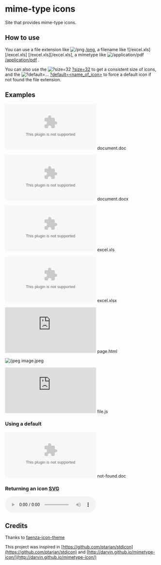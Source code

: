 # mime-type icons

Site that provides mime-type icons.


## How to use

You can use a file extension like ![/png][/png] [/png][/png], a filename like ![/excel.xls][/excel.xls] [/excel.xls][/excel.xls], a mimetype
like ![/application/pdf][/application/pdf] [/application/pdf][/application/pdf] .

You can also use the ![?size=32][?size=32] [?size=32][?size=32] to get a consistent size of icons, and the  ![?default=...][?default=...] [?default=<name_of_icon>][?default=...] to force a default icon if not found the file extension.


## Examples
![/doc][/doc]
document.doc

![/docx][/docx] 
document.docx

![/xls][/xls] 
excel.xls

![/xlsx][/xlsx] 
excel.xlsx

![/html][/html]
page.html

![/jpeg][/jpeg]
image.jpeg

![/js][/js]
file.js

### Using a default

![default=xml][default=xml]
not-found.doc

### Returning an icon [SVG](https://www.w3.org/TR/SVGMobile/)

![/svg-format][/svg-format]

## Credits

Thanks to [faenza-icon-theme](https://code.google.com/archive/p/faenza-icon-theme/)

This project was inspired in [https://github.com/ptarjan/stdicon](https://github.com/ptarjan/stdicon) and [http://darvin.github.io/mimetype-icon/](http://darvin.github.io/mimetype-icon/)

[/doc]: https://mimetypeicons-wgenial.rhcloud.com/word.doc

[/docx]: https://mimetypeicons-wgenial.rhcloud.com/word.docx

[/xls]: https://mimetypeicons-wgenial.rhcloud.com/excel.xls?size=32

[/xlsx]: https://mimetypeicons-wgenial.rhcloud.com/excel.xlsx?size=32

[/html]: https://mimetypeicons-wgenial.rhcloud.com/page.html

[/png]: https://mimetypeicons-wgenial.rhcloud.com/png

[/jpeg]: https://mimetypeicons-wgenial.rhcloud.com/image.jpeg

[/js]:
https://mimetypeicons-wgenial.rhcloud.com/javascript.js

[/svg-format]:
https://mimetypeicons-wgenial.rhcloud.com/file.mp3?size=scalable

[default=xml]:
https://mimetypeicons-wgenial.rhcloud.com/notfound.doc?size=32&default=xml

[/application/pdf]: https://mimetypeicons-wgenial.rhcloud.com/application/pdf?size=16

[?size=32]: https://mimetypeicons-wgenial.rhcloud.com/doc?size=32

[?default=...]: https://mimetypeicons-wgenial.rhcloud.com/404.icon?size=16&default=php